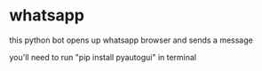 # whatsapp
this python bot opens up whatsapp browser and sends a message

you'll need to run "pip install pyautogui" in terminal
